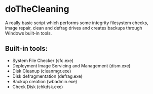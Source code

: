 # doTheCleaning
A really basic script which performs some integrity filesystem checks, image repair, clean and defrag drives and creates backups through Windows built-in tools.

## Built-in tools:
 - System File Checker (sfc.exe)
 - Deployment Image Servicing and Management (dism.exe)
 - Disk Cleanup (cleanmgr.exe)
 - Disk defragmentation (defrag.exe)
 - Backup creation (wbadmin.exe)
 - Check Disk (chkdsk.exe)
